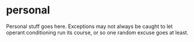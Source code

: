 # personal
Personal stuff goes here.
Exceptions may not always be caught to let operant conditioning run its course,
or so one random excuse goes at least.